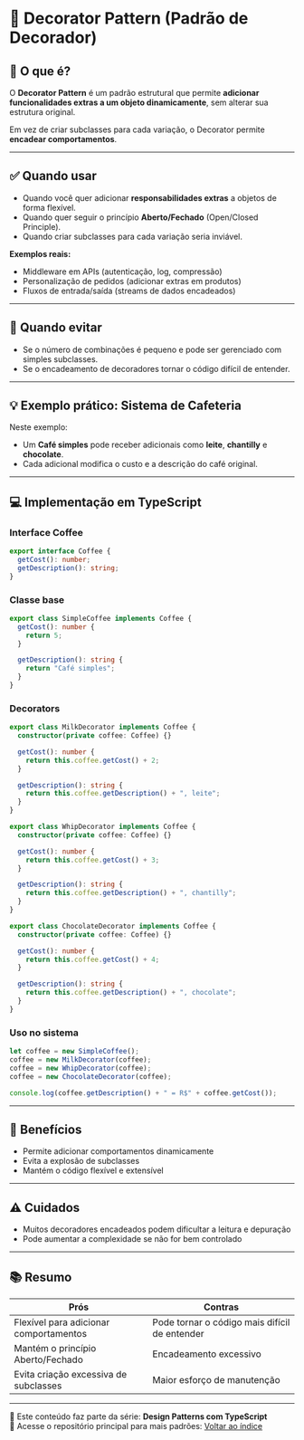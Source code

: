 # 🎨 Decorator Pattern (Padrão de Decorador)

## 🧠 O que é?

O **Decorator Pattern** é um padrão estrutural que permite **adicionar funcionalidades extras a um objeto dinamicamente**, sem alterar sua estrutura original.

Em vez de criar subclasses para cada variação, o Decorator permite **encadear comportamentos**.

---

## ✅ Quando usar

- Quando você quer adicionar **responsabilidades extras** a objetos de forma flexível.
- Quando quer seguir o princípio **Aberto/Fechado** (Open/Closed Principle).
- Quando criar subclasses para cada variação seria inviável.

**Exemplos reais:**
- Middleware em APIs (autenticação, log, compressão)
- Personalização de pedidos (adicionar extras em produtos)
- Fluxos de entrada/saída (streams de dados encadeados)

---

## 🚫 Quando evitar

- Se o número de combinações é pequeno e pode ser gerenciado com simples subclasses.
- Se o encadeamento de decoradores tornar o código difícil de entender.

---

## 💡 Exemplo prático: Sistema de Cafeteria

Neste exemplo:
- Um **Café simples** pode receber adicionais como **leite**, **chantilly** e **chocolate**.
- Cada adicional modifica o custo e a descrição do café original.

---

## 💻 Implementação em TypeScript

### Interface Coffee

```ts
export interface Coffee {
  getCost(): number;
  getDescription(): string;
}
```

### Classe base

```ts
export class SimpleCoffee implements Coffee {
  getCost(): number {
    return 5;
  }

  getDescription(): string {
    return "Café simples";
  }
}
```

### Decorators

```ts
export class MilkDecorator implements Coffee {
  constructor(private coffee: Coffee) {}

  getCost(): number {
    return this.coffee.getCost() + 2;
  }

  getDescription(): string {
    return this.coffee.getDescription() + ", leite";
  }
}
```

```ts
export class WhipDecorator implements Coffee {
  constructor(private coffee: Coffee) {}

  getCost(): number {
    return this.coffee.getCost() + 3;
  }

  getDescription(): string {
    return this.coffee.getDescription() + ", chantilly";
  }
}
```

```ts
export class ChocolateDecorator implements Coffee {
  constructor(private coffee: Coffee) {}

  getCost(): number {
    return this.coffee.getCost() + 4;
  }

  getDescription(): string {
    return this.coffee.getDescription() + ", chocolate";
  }
}
```

### Uso no sistema

```ts
let coffee = new SimpleCoffee();
coffee = new MilkDecorator(coffee);
coffee = new WhipDecorator(coffee);
coffee = new ChocolateDecorator(coffee);

console.log(coffee.getDescription() + " = R$" + coffee.getCost());
```

---

## 🧪 Benefícios

- Permite adicionar comportamentos dinamicamente
- Evita a explosão de subclasses
- Mantém o código flexível e extensível

---

## ⚠️ Cuidados

- Muitos decoradores encadeados podem dificultar a leitura e depuração
- Pode aumentar a complexidade se não for bem controlado

---

## 📚 Resumo

| Prós                             | Contras                        |
|----------------------------------|---------------------------------|
| Flexível para adicionar comportamentos | Pode tornar o código mais difícil de entender |
| Mantém o princípio Aberto/Fechado | Encadeamento excessivo          |
| Evita criação excessiva de subclasses | Maior esforço de manutenção     |

---

🎥 Este conteúdo faz parte da série: **Design Patterns com TypeScript**  
🔗 Acesse o repositório principal para mais padrões: [Voltar ao índice](../README.md)
